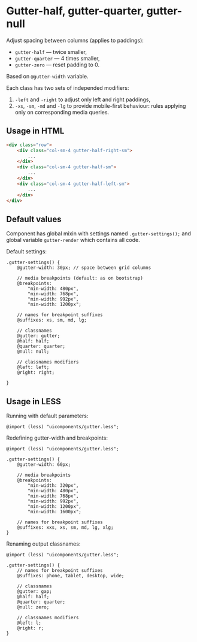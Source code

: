 # Gutter-half, gutter-quarter, gutter-null

Adjust spacing between columns (applies to paddings):

* `gutter-half` — twice smaller,
* `gutter-quarter` — 4 times smaller,
* `gutter-zero` — reset padding to 0.

Based on `@gutter-width` variable.

Each class has two sets of independed modifiers:

1. `-left` and `-right` to adjust only left and right paddings,
2. `-xs`, `-sm`, `-md` and `-lg` to provide mobile-first behaviour: rules applying only on corresponding media queries.

## Usage in HTML

```html
<div class="row">
    <div class="col-sm-4 gutter-half-right-sm">
        ...
    </div>
    <div class="col-sm-4 gutter-half-sm">
        ...
    </div>
    <div class="col-sm-4 gutter-half-left-sm">
        ...
    </div>
</div>
```

## Default values

Component has global mixin with settings named `.gutter-settings();` and global variable `gutter-render` which contains all code.

Default settings:

```less
.gutter-settings() {
    @gutter-width: 30px; // space between grid columns

    // media breakpoints (default: as on bootstrap)
    @breakpoints:
        "min-width: 480px",
        "min-width: 768px",
        "min-width: 992px",
        "min-width: 1200px";

    // names for breakpoint suffixes
    @suffixes: xs, sm, md, lg;

    // classnames
    @gutter: gutter;
    @half: half;
    @quarter: quarter;
    @null: null;

    // classnames modifiers
    @left: left;
    @right: right;

}
```

## Usage in LESS

Running with default parameters:

```less
@import (less) "uicomponents/gutter.less";
```

Redefining gutter-width and breakpoints:

```less
@import (less) "uicomponents/gutter.less";

.gutter-settings() {
    @gutter-width: 60px;

    // media breakpoints
    @breakpoints:
        "min-width: 320px",
        "min-width: 480px",
        "min-width: 768px",
        "min-width: 992px",
        "min-width: 1200px",
        "min-width: 1600px";

    // names for breakpoint suffixes
    @suffixes: xxs, xs, sm, md, lg, xlg;
}
```

Renaming output classnames:

```less
@import (less) "uicomponents/gutter.less";

.gutter-settings() {
    // names for breakpoint suffixes
    @suffixes: phone, tablet, desktop, wide;

    // classnames
    @gutter: gap;
    @half: half;
    @quarter: quarter;
    @null: zero;

    // classnames modifiers
    @left: l;
    @right: r;
}
```

